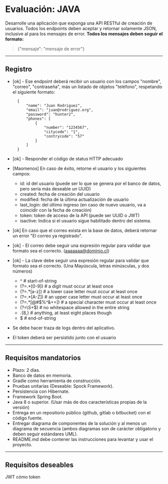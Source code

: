 # Evaluación: JAVA 

Desarrolle una aplicación que exponga una API RESTful de creación de usuarios.
Todos los endpoints deben aceptar y retornar solamente JSON, inclusive al para los mensajes de error.
**Todos los mensajes deben seguir el formato:**
> {"mensaje": "mensaje de error"}

***
## Registro

* [ok] - Ese endpoint deberá recibir un usuario con los campos "nombre", "correo", "contraseña", más un listado de objetos "teléfono", respetando el siguiente formato:

        {
            "name": "Juan Rodriguez",
            "email": "juan@rodriguez.org",
            "password": "hunter2",
            "phones": [
                {
                    "number": "1234567",
                    "citycode": "1",			
                    "contrycode": "57"
                }
            ]
        }

* [ok] - Responder el código de status HTTP adecuado
* [Maomenos] En caso de éxito, retorne el usuario y los siguientes campos:
  * id: id del usuario (puede ser lo que se genera por el banco de datos, pero sería más deseable un UUID)
  * created: fecha de creación del usuario
  * modified: fecha de la última actualización de usuario
  * last_login: del último ingreso (en caso de nuevo usuario, va a coincidir con la fecha de creación)
  * token: token de acceso de la API (puede ser UUID o JWT)
  * isactive: Indica si el usuario sigue habilitado dentro del sistema.
* [ok] En caso que el correo exista en la base de datos, deberá retornar un error "El correo ya registrado".
* [ok] - El correo debe seguir una expresión regular para validar que formato sea el correcto. (aaaaaaa@dominio.cl)
* [ok] - La clave debe seguir una expresión regular para validar que formato sea el correcto. (Una Mayúscula, letras minúsculas, y dos números)
  * ^                 # start-of-string
  * (?=.*[0-9])       # a digit must occur at least once
  * (?=.*[a-z])       # a lower case letter must occur at least once
  * (?=.*[A-Z])       # an upper case letter must occur at least once
  * (?=.*[@#$%^&+=])  # a special character must occur at least once
  * (?=\S+$)          # no whitespace allowed in the entire string
  * .{8,}             # anything, at least eight places though
  * $                 # end-of-string
* Se debe hacer traza de logs dentro del aplicativo.
*  El token deberá ser persistido junto con el usuario

***
## Requisitos mandatorios
* Plazo: 2 días.
* Banco de datos en memoria.
* Gradle como herramienta de construcción.
* Pruebas unitarias (Deseable: Spock Framework).
* Persistencia con Hibernate.
* Framework Spring Boot.
* Java 8 o superior. (Usar más de dos características propias de la versión)
* Entrega en un repositorio público (github, gitlab o bitbucket) con el código fuente.
* Entregar diagrama de componentes de la solución y al menos un diagrama de secuencia (ambos diagramas son de carácter obligatorio y deben seguir estándares UML).
* README.md debe contener las instrucciones para levantar y usar el proyecto.

***
## Requisitos deseables
JWT cómo token
